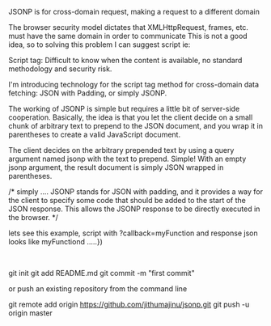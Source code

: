 JSONP is for cross-domain request, making a request to a different domain

The browser security model dictates that XMLHttpRequest, frames, etc. must have the same domain in order to communicate
This is not a good idea, so to solving this problem I can suggest script ie: <script></script>

Script tag:
Difficult to know when the content is available, no standard methodology and security risk.

I'm introducing technology for the script tag method for cross-domain data fetching: JSON with Padding, or simply JSONP.


The working of JSONP  is simple but requires a little bit of server-side cooperation. Basically, the idea is that you let the client decide on a small chunk of arbitrary text to prepend to the JSON document, and you wrap it in parentheses to create a valid JavaScript document.

The client decides on the arbitrary prepended text by using a query argument named jsonp with the text to prepend. Simple! With an empty jsonp argument, the result document is simply JSON wrapped in parentheses.

/*
simply ....
JSONP stands for JSON with padding, and it provides a way for the client to specify some code that should be added to the start of the JSON response. This allows the JSONP response to be directly executed in the browser. 
*/

lets see this example, script with ?callback=myFunction and response json looks like myFunctiond .....})

<script> </br>
function clickButton() {</br>
  
  var s = document.createElement("script");</br>
  s.src = "https://localhost:8080/test/jsonp.php?callback=myFunction";</br>
  /*</br>
   myFunction({"name":"jithu", "age":30, "city":"Tokyo"});</br>
  */</br>
  </br>
  document.body.appendChild(s);</br>
}</br>
</br>
function myFunction(myObj) {</br>
  document.getElementById("demo").innerHTML = myObj.name;</br>
}</br>
</script></br>


git init
git add README.md
git commit -m "first commit"

or push an existing repository from the command line

git remote add origin https://github.com/jithumajinu/jsonp.git
git push -u origin master




